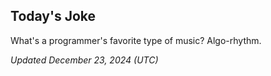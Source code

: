 ## Today's Joke
What's a programmer's favorite type of music? Algo-rhythm.

*Updated December 23, 2024 (UTC)*
